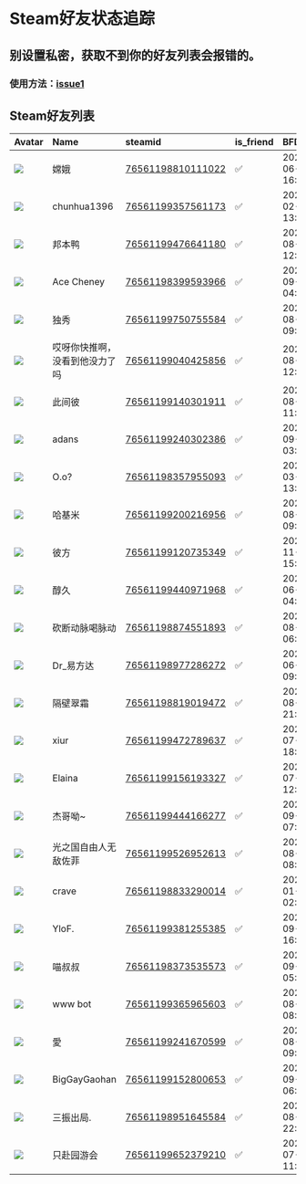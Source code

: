 # Steam好友状态追踪
## 别设置私密，获取不到你的好友列表会报错的。

### 使用方法：[issue1](https://github.com/systemannounce/SteamFriends/issues/1)
## Steam好友列表
| Avatar                                                                            | Name            | steamid                                                                     | is_friend   | BFD                 | removed_time   | Remark   |
|:----------------------------------------------------------------------------------|:----------------|:----------------------------------------------------------------------------|:------------|:--------------------|:---------------|:---------|
| ![](https://avatars.steamstatic.com/af45dd6272007445935ba805d988da67ac8561c4.jpg) | 嫦娥              | [76561198810111022](https://steamcommunity.com/profiles/76561198810111022/) | ✅           | 2021-06-26 16:17:39 |                |          |
| ![](https://avatars.steamstatic.com/3d70cf655ebfe21a5532ebbfb32d8821ed8dd7bc.jpg) | chunhua1396     | [76561199357561173](https://steamcommunity.com/profiles/76561199357561173/) | ✅           | 2024-02-14 13:09:17 |                |          |
| ![](https://avatars.steamstatic.com/f2eca8d585fdc2d0d5e7abd8c22437506a89642c.jpg) | 邦本鸭             | [76561199476641180](https://steamcommunity.com/profiles/76561199476641180/) | ✅           | 2024-08-26 12:43:17 |                |          |
| ![](https://avatars.steamstatic.com/0c3cba907b350f2b5a29b6de1603e80138dc5ebe.jpg) | Ace Cheney      | [76561198399593966](https://steamcommunity.com/profiles/76561198399593966/) | ✅           | 2023-09-29 04:57:13 |                |          |
| ![](https://avatars.steamstatic.com/7bbb0056e9a11c2918151721e3f453edb050d51f.jpg) | 独秀              | [76561199750755584](https://steamcommunity.com/profiles/76561199750755584/) | ✅           | 2024-08-14 09:10:30 |                |          |
| ![](https://avatars.steamstatic.com/120b530fed0aa8f6b6b07ea0fece829e61a36ed1.jpg) | 哎呀你快推啊，没看到他没力了吗 | [76561199040425856](https://steamcommunity.com/profiles/76561199040425856/) | ✅           | 2024-08-18 12:42:32 |                |          |
| ![](https://avatars.steamstatic.com/205d40ba481ef4a69ef0bad0706507d4abc07612.jpg) | 此间彼             | [76561199140301911](https://steamcommunity.com/profiles/76561199140301911/) | ✅           | 2024-08-23 11:18:52 |                |          |
| ![](https://avatars.steamstatic.com/8a8b3d714358864e3b26025fc31b0d7d2fc8e142.jpg) | adans           | [76561199240302386](https://steamcommunity.com/profiles/76561199240302386/) | ✅           | 2024-09-16 03:13:02 |                |          |
| ![](https://avatars.steamstatic.com/6d48d7253c768dcc8eae046a28209b7532c76921.jpg) | O.o?            | [76561198357955093](https://steamcommunity.com/profiles/76561198357955093/) | ✅           | 2023-03-29 13:36:45 |                |          |
| ![](https://avatars.steamstatic.com/8b42962a70f6b8ec65c7854dd614b7b37896c12e.jpg) | 哈基米             | [76561199200216956](https://steamcommunity.com/profiles/76561199200216956/) | ✅           | 2024-08-14 09:57:51 |                |          |
| ![](https://avatars.steamstatic.com/37cb8fa2ddc7c562bc34b08be92d00afca5dfeac.jpg) | 彼方              | [76561199120735349](https://steamcommunity.com/profiles/76561199120735349/) | ✅           | 2023-11-07 15:34:17 |                |          |
| ![](https://avatars.steamstatic.com/91ea116081aea3c320af48a52e030b57c3819969.jpg) | 醇久              | [76561199440971968](https://steamcommunity.com/profiles/76561199440971968/) | ✅           | 2023-06-02 04:31:55 |                |          |
| ![](https://avatars.steamstatic.com/148ff422f2245ab66abfeabf3f7506861d6b703b.jpg) | 砍断动脉喝脉动         | [76561198874551893](https://steamcommunity.com/profiles/76561198874551893/) | ✅           | 2024-08-16 06:26:00 |                |          |
| ![](https://avatars.steamstatic.com/9ab854c23ad39c58c4a0dcb78a9104a2cd9691d4.jpg) | Dr_易方达          | [76561198977286272](https://steamcommunity.com/profiles/76561198977286272/) | ✅           | 2024-06-28 09:25:09 |                |          |
| ![](https://avatars.steamstatic.com/d72c8ef0f183faf564b9407572d51751794acd15.jpg) | 隔壁翠霜            | [76561198819019472](https://steamcommunity.com/profiles/76561198819019472/) | ✅           | 2024-08-14 21:46:52 |                |          |
| ![](https://avatars.steamstatic.com/a50e0cd356273c6eed1330b84056cb4652953037.jpg) | xiur            | [76561199472789637](https://steamcommunity.com/profiles/76561199472789637/) | ✅           | 2023-07-07 18:07:44 |                |          |
| ![](https://avatars.steamstatic.com/8bc3e81eb09cb7272a0c010028636b83995d809f.jpg) | Elaina          | [76561199156193327](https://steamcommunity.com/profiles/76561199156193327/) | ✅           | 2024-07-24 12:06:23 |                |          |
| ![](https://avatars.steamstatic.com/fc5d8974fd3b0cd4519d382edd70e89172d6da5b.jpg) | 杰哥呦~            | [76561199444166277](https://steamcommunity.com/profiles/76561199444166277/) | ✅           | 2024-09-02 07:24:45 |                |          |
| ![](https://avatars.steamstatic.com/4c369d580640b4d2fc0a380f5d0d76be93800c55.jpg) | 光之国自由人无敌佐菲      | [76561199526952613](https://steamcommunity.com/profiles/76561199526952613/) | ✅           | 2024-08-20 08:45:54 |                |          |
| ![](https://avatars.steamstatic.com/0a491ca6f919356580af570a7dd02c89f8b6d6df.jpg) | crave           | [76561198833290014](https://steamcommunity.com/profiles/76561198833290014/) | ✅           | 2022-01-15 02:18:40 |                |          |
| ![](https://avatars.steamstatic.com/ee0e6adb9c075b0b40cbedba2f8699d1c040ca6c.jpg) | YloF.           | [76561199381255385](https://steamcommunity.com/profiles/76561199381255385/) | ✅           | 2023-09-08 16:39:50 |                |          |
| ![](https://avatars.steamstatic.com/ef5c7b824283b46c8694384735eb4c83914d3c5e.jpg) | 喵叔叔             | [76561198373535573](https://steamcommunity.com/profiles/76561198373535573/) | ✅           | 2024-09-11 05:39:03 |                |          |
| ![](https://avatars.steamstatic.com/653bb10707d8acd1298add07c2a91237e26f9aa8.jpg) | www bot         | [76561199365965603](https://steamcommunity.com/profiles/76561199365965603/) | ✅           | 2024-08-20 08:37:56 |                |          |
| ![](https://avatars.steamstatic.com/edea68afd57a75255af47916521ba7b4bd0174c1.jpg) | 愛               | [76561199241670599](https://steamcommunity.com/profiles/76561199241670599/) | ✅           | 2024-08-14 09:10:28 |                |          |
| ![](https://avatars.steamstatic.com/35350bca9864279facc586fae7cf5425d71e0228.jpg) | BigGayGaohan    | [76561199152800653](https://steamcommunity.com/profiles/76561199152800653/) | ✅           | 2021-09-02 06:45:16 |                |          |
| ![](https://avatars.steamstatic.com/fb368f4e54e24ead377c2da716f80234e9b60f2a.jpg) | 三振出局.           | [76561198951645584](https://steamcommunity.com/profiles/76561198951645584/) | ✅           | 2024-08-14 22:02:02 |                |          |
| ![](https://avatars.steamstatic.com/19f0ac5e507b84fc6b92cfda3e1269dc40c74e39.jpg) | 只赴园游会           | [76561199652379210](https://steamcommunity.com/profiles/76561199652379210/) | ✅           | 2025-07-14 11:24:32 |                |          |